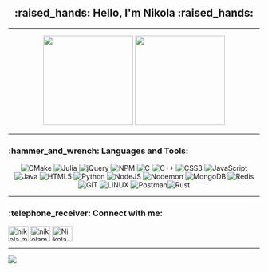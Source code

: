 <h2 align="center">:raised_hands: Hello, I'm Nikola :raised_hands:</h2>

<hr>


<p align="center">
	<img height="180em" src="https://github-readme-stats-git-masterrstaa-rickstaa.vercel.app/api?username=Nikola-Mircic&show_icons=true&theme=gotham&&count_private=true" />
	<img height="180em" src="https://github-readme-stats-git-masterrstaa-rickstaa.vercel.app/api/top-langs/?username=Nikola-Mircic&layout=compact&theme=gotham&langs_count=6" />
</a>
</p>

<hr>

<h3 align="left">:hammer_and_wrench: Languages and Tools:</h3>
<div align="center">

![CMake](https://img.shields.io/badge/CMake-%23008FBA.svg?style=for-the-badge&logo=cmake&logoColor=white) ![Julia](https://img.shields.io/badge/-Julia-9558B2?style=for-the-badge&logo=julia&logoColor=white) ![jQuery](https://img.shields.io/badge/jquery-%230769AD.svg?style=for-the-badge&logo=jquery&logoColor=white) ![NPM](https://img.shields.io/badge/NPM-%23CB3837.svg?style=for-the-badge&logo=npm&logoColor=white) ![C](https://img.shields.io/badge/c-%2300599C.svg?style=for-the-badge&logo=c&logoColor=white) ![C++](https://img.shields.io/badge/c++-%2300599C.svg?style=for-the-badge&logo=c%2B%2B&logoColor=white) ![CSS3](https://img.shields.io/badge/css3-%231572B6.svg?style=for-the-badge&logo=css3&logoColor=white) ![JavaScript](https://img.shields.io/badge/javascript-%23323330.svg?style=for-the-badge&logo=javascript&logoColor=%23F7DF1E) ![Java](https://img.shields.io/badge/java-%23ED8B00.svg?style=for-the-badge&logo=openjdk&logoColor=white) ![HTML5](https://img.shields.io/badge/html5-%23E34F26.svg?style=for-the-badge&logo=html5&logoColor=white) ![Python](https://img.shields.io/badge/python-3670A0?style=for-the-badge&logo=python&logoColor=ffdd54) ![NodeJS](https://img.shields.io/badge/node.js-6DA55F?style=for-the-badge&logo=node.js&logoColor=white) ![Nodemon](https://img.shields.io/badge/NODEMON-%23323330.svg?style=for-the-badge&logo=nodemon&logoColor=%BBDEAD) ![MongoDB](https://img.shields.io/badge/MongoDB-%234ea94b.svg?style=for-the-badge&logo=mongodb&logoColor=white) ![Redis](https://img.shields.io/badge/redis-%23DD0031.svg?style=for-the-badge&logo=redis&logoColor=white) ![GIT](https://img.shields.io/badge/Git-fc6d26?style=for-the-badge&logo=git&logoColor=white) ![LINUX](https://img.shields.io/badge/Linux-FCC624?style=for-the-badge&logo=linux&logoColor=black) ![Postman](https://img.shields.io/badge/Postman-FF6C37?style=for-the-badge&logo=postman&logoColor=white)![Rust](https://img.shields.io/badge/rust-%23000000.svg?style=for-the-badge&logo=rust&logoColor=white)

</div>
<hr>

<h3 align="left">:telephone_receiver: Connect with me:</h3>
<p align="left">
 <a href="https://fb.com/nikola.mircic.121" target="blank"><img align="center" src="https://raw.githubusercontent.com/rahuldkjain/github-profile-readme-generator/master/src/images/icons/Social/facebook.svg" alt="nikola.mircic.121" height="30" width="40" /></a>
<a href="https://instagram.com/nikolam165" target="blank"><img align="center" src="https://raw.githubusercontent.com/rahuldkjain/github-profile-readme-generator/master/src/images/icons/Social/instagram.svg" alt="nikolam165" height="30" width="40" /></a>
<a href="https://discord.gg/NikolaM165#9712" target="blank"><img align="center" src="https://raw.githubusercontent.com/rahuldkjain/github-profile-readme-generator/master/src/images/icons/Social/discord.svg" alt="NikolaM165#9712" height="30" width="40" /></a>
</p>

<hr>

![](https://quotes-github-readme.vercel.app/api?type=horizontal&theme=radical)
